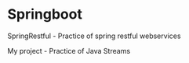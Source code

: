 # Springboot

SpringRestful - Practice of spring restful webservices

My project -  Practice of Java Streams 
